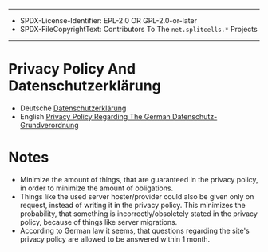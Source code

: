 ----
* SPDX-License-Identifier: EPL-2.0 OR GPL-2.0-or-later
* SPDX-FileCopyrightText: Contributors To The `net.splitcells.*` Projects
----
# Privacy Policy And Datenschutzerklärung
* Deutsche [Datenschutzerklärung](privacy-policy-de.md)
* English [Privacy Policy Regarding The German Datenschutz-Grundverordnung](privacy-policy-en.md)
# Notes
* Minimize the amount of things, that are guaranteed in the privacy policy,
  in order to minimize the amount of obligations.
* Things like the used server hoster/provider could also be given only on request,
  instead of writing it in the privacy policy.
  This minimizes the probability, that something is incorrectly/obsoletely stated in the privacy policy,
  because of things like server migrations.
* According to German law it seems, that questions regarding the site's privacy policy are allowed to be answered within 1 month.